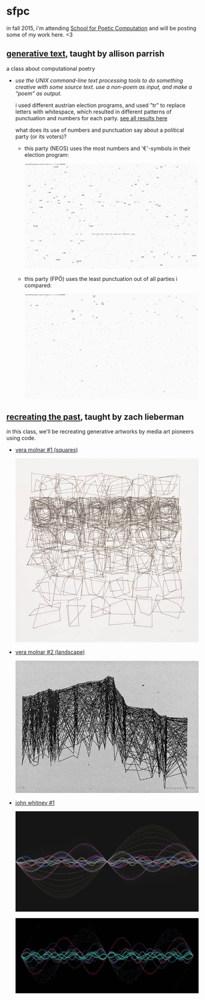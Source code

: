 # sfpc
in fall 2015, i'm attending [School for Poetic Computation](http://sfpc.io) and will be posting some of my work here. &lt;3


## [generative text](/generative_text), taught by allison parrish
a class about computational poetry
* _use the UNIX command-line text processing tools to do something creative with some source text. use a non-poem as input, and make a “poem” as output._

  i used different austrian election programs, and used "tr" to replace letters with whitespace, which resulted in different patterns of punctuation and numbers for each party.
  [see all results here](http://www.sarahhoworka.com/projects/wahlpoesie)

  what does its use of numbers and punctuation say about a political party (or its voters)?
  
  * this party (NEOS) uses the most numbers and '€'-symbols in their election program:
    
    ![neos](/generative_text/neos.png)

  * this party (FPÖ) uses the least punctuation out of all parties i compared:

    ![fpoe](/generative_text/fpoe.png)


## [recreating the past](/recreating_the_past), taught by zach lieberman
in this class, we'll be recreating generative artworks by media art pioneers using code.
* [vera molnar #1 (squares)](/recreating_the_past/vera_squares/sketch.js)
  
  ![vera molnar's original image](/recreating_the_past/vera_squares/vera_squares.png)

* [vera molnar #2 (landscape)](/recreating_the_past/vera_landscape/sketch.js)

  ![vera molnar's original image](/recreating_the_past/vera_landscape/vera_landscape.jpg)

* [john whitney #1](/recreating_the_past/whitney_sine_fuzzy/sketch.js)

  ![whitney sine image](/recreating_the_past/whitney_sine_fuzzy/whitney.jpg)

  ![whitney sine animated](/recreating_the_past/whitney_sine_fuzzy/whitney.gif)